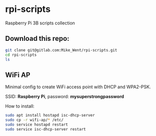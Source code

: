 # rpi-scripts

Raspberry Pi 3B scripts collection

## Download this repo:
```bash
git clone git@gitlab.com:Mike_Went/rpi-scripts.git
cd rpi-scripts
ls
```

## WiFi AP

Minimal config to create WiFi access point with DHCP and WPA2-PSK.

SSID: **Raspberry Pi**, password: **mysuperstrongpassword**

How to install:
```bash
sudo apt install hostapd isc-dhcp-server
sudo cp -r wifi-ap/* /etc/
sudo service hostapd restart
sudo service isc-dhcp-server restart
```
